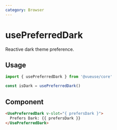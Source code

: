```yaml
---
category: Browser
---
```


# usePreferredDark

Reactive dark theme preference.

## Usage

```js
import { usePreferredDark } from '@vueuse/core'

const isDark = usePreferredDark()
```

## Component

```html
<UsePreferredDark v-slot="{ prefersDark }">
  Prefers Dark: {{ prefersDark }}
</UsePreferredDark>
```
